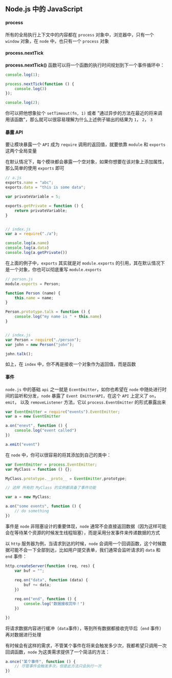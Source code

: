 ## Node.js 中的 JavaScript

#### process 

所有的全局执行上下文中的内容都在 `process` 对象中，浏览器中，只有一个 `window` 对象，在 `node` 中，也只有一个 `process` 对象

#### process.nextTick

**process.nextTick()** 函数可以将一个函数的执行时间规划到下一个事件循环中：


```js
console.log(1);

process.nextTick(function () { 
    console.log(3)
});

console.log(2);
```

你可以把他想象扯个 `setTimeout(fn, 1)` 或者 "通过异步的方法在最近的将来调用该函数"，那么就可以很容易理解为什么上述例子输出的结果为 `1`， `2`， `3`


#### 暴露 API

要让模块暴露一个 `API` 成为 `require` 调用的返回值，就要依靠 `module` 和 `exports` 这两个全局变量

在默认情况下，每个模块都会暴露一个空对象，如果你想要在该对象上添加属性，那么简单的使用 `exports` 即可

```js
// a.js
exports.name = "abc";
exports.data = "this is some data";

var privateVariable = 5;

exports.getPrivate = function () {
    return privateVariable;
}


// index.js
var a = require("./a");

console.log(a.name)
console.log(a.data)
console.log(a.getPrivate())
```

在上面的例子中，`exports` 其实就是对 `module.exports` 的引用，其在默认情况下是一个对象，你也可以彻底重写 `module.exports`

```js
// person.js
module.exports = Person;

function Person (name) {
    this.name = name;
}

Person.prototype.talk = function () {
    console.log("my name is " + this.name)
}


// index.js
var Person = require("./person");
var john = new Person("john");

john.talk();
```

如上，在 `index` 中，你不再是接收一个对象作为返回值，而是函数



#### 事件

`node.js` 中的基础 `api` 之一就是 `EcentEmitter`，如你也希望在 `node` 中随处进行时间的监听和分发，`node` 暴露了 `Event EmitterAPI`，在这个 `API` 上定义了 `on`， `emit`， 以及 `removeListener` 方法，它以 `process.EventEmitter` 的形式暴露出来

```js
var EventEmitter = require("events").EventEmitter;
var a = new EventEmitter

a.on("enevt", function () {
    console.log("event called")
})

a.emit("event")
```

在 `node` 中，你可以很容易的将其添加到自己的类中：

```js
var EventEmitter = process.EventEmitter;
var MyClass = function () {};

MyClass.prototype.__proto__ = EventEmitter,prototype;

// 这样 所有的 MyClass 的实例都具备了事件功能

var a = new MyClass;

a.on("some events", function () {
    // do something
})
```

事件是 `node` 非阻塞设计的重要体现，`node` 通常不会直接返回数据（因为这样可能会在等待某个资源的时候发生线程阻塞），而是采用分发事件来传递数据的方式

以 `http` 服务器为例，当请求到达的时候，`node` 会调用一个回调函数，这个时候数据可能不会一下全部到达，比如用户提交表单，我们通常会监听请求的 `data` 和 `end` 事件：

```js
http.createServer(function (req, res) {
    var buf = "";
    
    req.on("data", function (data) {
        buf += data;
    })

    req.on("end", function () {
        console.log("数据接收完毕！")
    })

})
```

将请求数据内容进行缓冲（`data`事件），等到所有数据都接收完毕后（`end` 事件）再对数据进行处理

有时候会有这样的需求，不管某个事件在将来会触发多少次，我都希望只调用一次回调函数，`node` 为这类需求提供了一个简洁的方法：

```js
a.once("某个事件", function () {
    // 尽管事件会触发多次，但是此方法只会执行一次
})
```